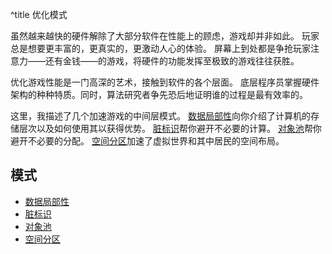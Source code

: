 ^title 优化模式

虽然越来越快的硬件解除了大部分软件在性能上的顾虑，游戏却并非如此。
玩家总是想要更丰富的，更真实的，更激动人心的体验。
屏幕上到处都是争抢玩家注意力——还有金钱——的游戏，将硬件的功能发挥至极致的游戏往往获胜。

优化游戏性能是一门高深的艺术，接触到软件的各个层面。
底层程序员掌握硬件架构的种种特质。同时，算法研究者争先恐后地证明谁的过程是最有效率的。

这里，我描述了几个加速游戏的中间层模式。
[数据局部性](data-locality.html)向你介绍了计算机的存储层次以及如何使用其以获得优势。
[脏标识](dirty-flag.html)帮你避开不必要的计算。
[对象池](object-pool.html)帮你避开不必要的分配。 
[空间分区](spatial-partition.html)加速了虚拟世界和其中居民的空间布局。

## 模式

* [数据局部性](data-locality.html)
* [脏标识](dirty-flag.html)
* [对象池](object-pool.html)
* [空间分区](spatial-partition.html)
